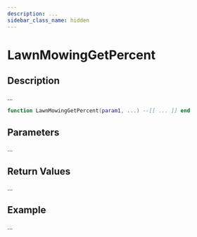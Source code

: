 ```yaml
---
description: ...
sidebar_class_name: hidden
---
```


# LawnMowingGetPercent

## Description

...

```lua
function LawnMowingGetPercent(param1, ...) --[[ ... ]] end
```

## Parameters

...

## Return Values

...

## Example

...


